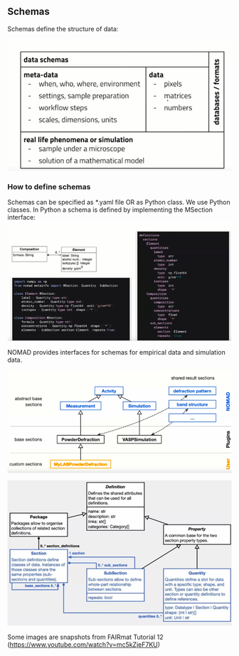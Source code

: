 ## Schemas
Schemas define the structure of data:

![fairmat_tutorial_12_schemas.png](../images/fairmat_tutorial_12_schemas.png)


### How to define schemas

Schemas can be specified as *.yaml file OR as Python class. We use Python classes.
In Python a schema is defined by implementing the MSection interface:
![fairmat_tutorial_12_implementation.png](../images/fairmat_tutorial_12_implementation.png)


NOMAD provides interfaces for schemas for empirical data and simulation data.

![fairmat_tutorial_12_abstraction.png](../images/fairmat_tutorial_12_abstraction.png)

![fairmat_tutorial_12_uml_metainfo.png](../images/fairmat_tutorial_12_uml_metainfo.png)


Some images are snapshots from FAIRmat Tutorial 12 (https://www.youtube.com/watch?v=mc5kZjeF7KU)
